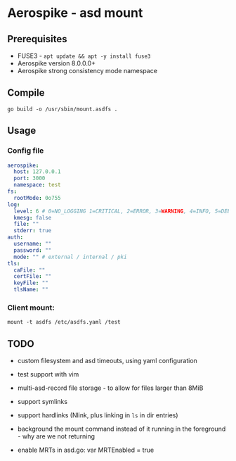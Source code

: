 # Aerospike - asd mount

## Prerequisites

* FUSE3 - `apt update && apt -y install fuse3`
* Aerospike version 8.0.0.0+
* Aerospike strong consistency mode namespace

## Compile

```
go build -o /usr/sbin/mount.asdfs .
```

## Usage

### Config file

```yaml
aerospike:
  host: 127.0.0.1
  port: 3000
  namespace: test
fs:
  rootMode: 0o755
log:
  level: 6 # 0=NO_LOGGING 1=CRITICAL, 2=ERROR, 3=WARNING, 4=INFO, 5=DEBUG, 6=DETAIL
  kmesg: false
  file: ""
  stderr: true
auth:
  username: ""
  password: ""
  mode: "" # external / internal / pki
tls:
  caFile: ""
  certFile: ""
  keyFile: ""
  tlsName: ""
```

### Client mount:
```
mount -t asdfs /etc/asdfs.yaml /test
```

## TODO

* custom filesystem and asd timeouts, using yaml configuration
* test support with vim

* multi-asd-record file storage - to allow for files larger than 8MiB
* support symlinks
* support hardlinks (Nlink, plus linking in `ls` in dir entries)
* background the mount command instead of it running in the foreground - why are we not returning
* enable MRTs in asd.go: var MRTEnabled = true

